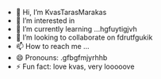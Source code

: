 - 👋 Hi, I’m KvasTarasMarakas
- 👀 I’m interested in
- 🌱 I’m currently learning ...hgfuytigjvh
- 💞️ I’m looking to collaborate on fdrutfgukik
- 📫 How to reach me ...
- 😄 Pronouns: .gfbgfmjyrhhb
- ⚡ Fun fact: love kvas, very looooove
<!---
KvasTarasMarakas/KvasTarasMarakas is a ✨ special ✨ repository because its `README.md` (this file) appears on your GitHub profile.
You can click the Preview link to take a look at your changes.
---
